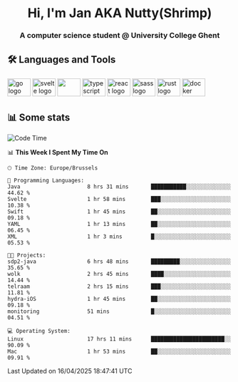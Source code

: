 <h1 align="center">Hi, I'm Jan AKA Nutty(Shrimp)</h1>
<h3 align="center">A computer science student @ University College Ghent</h3>

<h2 align="left">🛠️ Languages and Tools</h2>

###

<div align="left">
  <img src="https://cdn.jsdelivr.net/gh/devicons/devicon/icons/go/go-original.svg" height="40" width="52" alt="go logo"  />
  <img src="https://cdn.jsdelivr.net/gh/devicons/devicon@latest/icons/svelte/svelte-original.svg"  height="40" width="52" alt="svelte logo" />
  <img src="https://cdn.jsdelivr.net/gh/devicons/devicon@latest/icons/tailwindcss/tailwindcss-original.svg" height="40" width="52" />
  <img src="https://cdn.jsdelivr.net/gh/devicons/devicon/icons/typescript/typescript-original.svg" height="40" width="52" alt="typescript logo"  />
  <img src="https://cdn.jsdelivr.net/gh/devicons/devicon/icons/react/react-original.svg" height="40" width="52" alt="react logo"  />
  <img src="https://cdn.jsdelivr.net/gh/devicons/devicon/icons/sass/sass-original.svg" height="40" width="52" alt="sass logo"  />
  <img src="https://cdn.jsdelivr.net/gh/devicons/devicon@latest/icons/rust/rust-original.svg" height="40" width="52" alt="rust logo" />
  <img src="https://cdn.jsdelivr.net/gh/devicons/devicon/icons/docker/docker-original.svg" height="40" width="52" alt="docker logo"  />
</div>

<h2>📊 Some stats</h2>

<!--START_SECTION:waka-->
![Code Time](http://img.shields.io/badge/Code%20Time-5%2C828%20hrs%2017%20mins-blue)

📊 **This Week I Spent My Time On** 

```text
🕑︎ Time Zone: Europe/Brussels

💬 Programming Languages: 
Java                     8 hrs 31 mins       ███████████░░░░░░░░░░░░░░   44.62 % 
Svelte                   1 hr 58 mins        ███░░░░░░░░░░░░░░░░░░░░░░   10.38 % 
Swift                    1 hr 45 mins        ██░░░░░░░░░░░░░░░░░░░░░░░   09.18 % 
YAML                     1 hr 13 mins        ██░░░░░░░░░░░░░░░░░░░░░░░   06.45 % 
XML                      1 hr 3 mins         █░░░░░░░░░░░░░░░░░░░░░░░░   05.53 % 

🐱‍💻 Projects: 
sdp2-java                6 hrs 48 mins       █████████░░░░░░░░░░░░░░░░   35.65 % 
wolk                     2 hrs 45 mins       ████░░░░░░░░░░░░░░░░░░░░░   14.44 % 
telraam                  2 hrs 15 mins       ███░░░░░░░░░░░░░░░░░░░░░░   11.81 % 
hydra-iOS                1 hr 45 mins        ██░░░░░░░░░░░░░░░░░░░░░░░   09.18 % 
monitoring               51 mins             █░░░░░░░░░░░░░░░░░░░░░░░░   04.51 % 

💻 Operating System: 
Linux                    17 hrs 11 mins      ███████████████████████░░   90.09 % 
Mac                      1 hr 53 mins        ██░░░░░░░░░░░░░░░░░░░░░░░   09.91 % 
```


 Last Updated on 16/04/2025 18:47:41 UTC
<!--END_SECTION:waka-->
